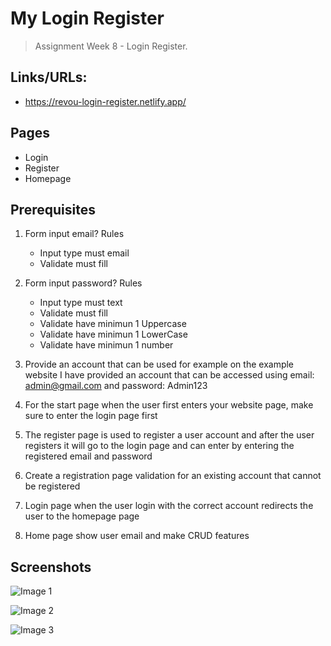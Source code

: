 # My Login Register

> Assignment Week 8 - Login Register.

## Links/URLs:

- <https://revou-login-register.netlify.app/>

## Pages

- Login
- Register
- Homepage

## Prerequisites

1. Form input email?
   Rules

   - Input type must email
   - Validate must fill

2. Form input password?
   Rules

   - Input type must text
   - Validate must fill
   - Validate have minimun 1 Uppercase
   - Validate have minimun 1 LowerCase
   - Validate have minimun 1 number

3. Provide an account that can be used for example on the example website I have provided an account that can be accessed using email: admin@gmail.com and password: Admin123

4. For the start page when the user first enters your website page, make sure to enter the login page first

5. The register page is used to register a user account and after the user registers it will go to the login page and can enter by entering the registered email and password

6. Create a registration page validation for an existing account that cannot be registered

7. Login page when the user login with the correct account redirects the user to the homepage page

8. Home page show user email and make CRUD features

## Screenshots

![Image 1](https://user-images.githubusercontent.com/67870639/219513809-895243b4-e150-4a2f-8afa-dac3184151a1.png)

![Image 2](https://user-images.githubusercontent.com/67870639/219513945-58ad802a-8fca-4d4e-b5e4-d3229208aa4c.png)

![Image 3](https://user-images.githubusercontent.com/67870639/219514093-02a7fc3b-f90c-44a8-b5da-85a5f5573d51.png)
